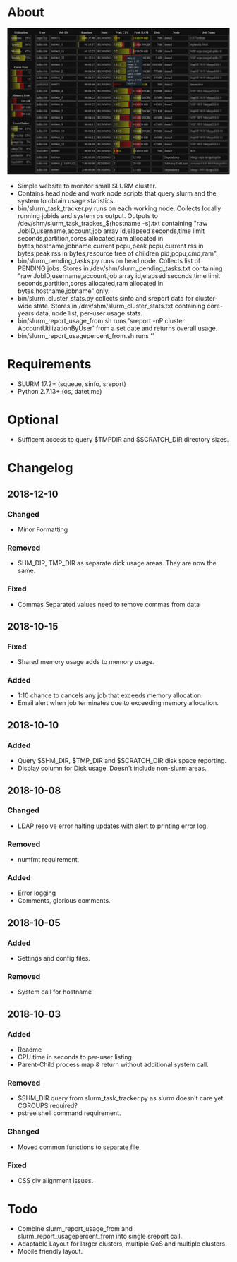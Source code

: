 # About

![Image](https://raw.githubusercontent.com/shawarden/simple-web/master/Example.png)

- Simple website to monitor small SLURM cluster.
- Contains head node and work node scripts that query slurm and the system to obtain usage statistics.
- bin/slurm_task_tracker.py runs on each working node. Collects locally running jobids and system ps output. Outputs to /dev/shm/slurm_task_trackes_$(hostname -s).txt containing "raw JobID,username,account,job array id,elapsed seconds,time limit seconds,partition,cores allocated,ram allocated in bytes,hostname,jobname,current pcpu,peak pcpu,current rss in bytes,peak rss in bytes,resource tree of children pid,pcpu,cmd,ram".
- bin/slurm_pending_tasks.py runs on head node. Collects list of PENDING jobs. Stores in /dev/shm/slurm_pending_tasks.txt containing "raw JobID,username,account,job array id,elapsed seconds,time limit seconds,partition,cores allocated,ram allocated in bytes,hostname,jobname" only.
- bin/slurm_cluster_stats.py collects sinfo and sreport data for cluster-wide state. Stores in /dev/shm/slurm_cluster_stats.txt containing core-years data, node list, per-user usage stats.
- bin/slurm_report_usage_from.sh runs 'sreport -nP cluster AccountUtilizationByUser' from a set date and returns overall usage.
- bin/slurm_report_usagepercent_from.sh runs ''

# Requirements

- SLURM 17.2+ (squeue, sinfo, sreport)
- Python 2.7.13+ (os, datetime)

# Optional

- Sufficent access to query $TMPDIR and $SCRATCH_DIR directory sizes.

# Changelog

## 2018-12-10

### Changed

- Minor Formatting

### Removed

- SHM_DIR, TMP_DIR as separate dick usage areas. They are now the same.

### Fixed

- Commas Separated values need to remove commas from data

## 2018-10-15

### Fixed

- Shared memory usage adds to memory usage.

### Added

- 1:10 chance to cancels any job that exceeds memory allocation.
- Email alert when job terminates due to exceeding memory allocation.

## 2018-10-10

### Added

- Query $SHM_DIR, $TMP_DIR and $SCRATCH_DIR disk space reporting.
- Display column for Disk usage. Doesn't include non-slurm areas.

## 2018-10-08

### Changed

- LDAP resolve error halting updates with alert to printing error log.

### Removed

- numfmt requirement.

### Added

- Error logging
- Comments, glorious comments.

## 2018-10-05

### Added

- Settings and config files.

### Removed

- System call for hostname

## 2018-10-03

### Added

- Readme
- CPU time in seconds to per-user listing.
- Parent-Child process map & return without additional system call.

### Removed

- $SHM_DIR query from slurm_task_tracker.py as slurm doesn't care yet. CGROUPS required?
- pstree shell command requirement.

### Changed

- Moved common functions to separate file.

### Fixed

- CSS div alignment issues.

# Todo

- Combine slurm_report_usage_from and slurm_report_usagepercent_from into single sreport call.
- Adaptable Layout for larger clusters, multiple QoS and multiple clusters.
- Mobile friendly layout.
